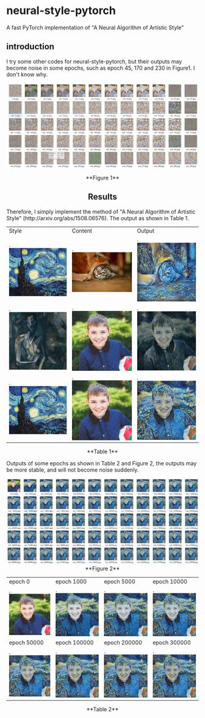 # neural-style-pytorch
A fast PyTorch implementation of "A Neural Algorithm of Artistic Style"

## introduction

I try some other codes for neural-style-pytorch, but their outputs may become noise in some epochs, such as epoch 45, 170 and 230 in Figure1. I don't know why.  

<div align=center>  <img src="https://github.com/SwordHolderSH/neural-style-pytorch/blob/master/demos/output.png" width="900" />        
<p align="center">**Figure 1**</p>

## Results
<p align="left">Therefore, I simply implement the method of "A Neural Algorithm of Artistic Style" (http://arxiv.org/abs/1508.06576). The output as shown in Table 1. </p>


 <table>
 <tr>
   <td>Style</td><td>Content</td><td>Output</td>
 </tr>
 <tr>
   <td>.<div align=center><img src="https://github.com/SwordHolderSH/neural-style-pytorch/blob/master/style/s.jpg" width="200" /></td>
   <td>.<div align=center><img src="https://github.com/SwordHolderSH/neural-style-pytorch/blob/master/content/dog_cat.jpg" width="200" />      </td>
   <td>.<div align=center><img src="https://github.com/SwordHolderSH/neural-style-pytorch/blob/master/demos/out_27000.jpg" width="200" /></td>
 </tr>
  
   <tr>
   <td>.<div align=center><img src="https://github.com/SwordHolderSH/neural-style-pytorch/blob/master/style/picasso.jpg" width="200" /></td>
   <td>.<div align=center><img src="https://github.com/SwordHolderSH/neural-style-pytorch/blob/master/demos/out_0.jpg" width="200" />      </td>
   <td>.<div align=center><img src="https://github.com/SwordHolderSH/neural-style-pytorch/blob/master/demos/out_73000.jpg" width="200" /></td>
 </tr>
<tr>
   <td>.<div align=center><img src="https://github.com/SwordHolderSH/neural-style-pytorch/blob/master/style/s.jpg" width="200" /></td>
   <td>.<div align=center><img src="https://github.com/SwordHolderSH/neural-style-pytorch/blob/master/demos/test/out_0.jpg" width="200" />      </td>
   <td>.<div align=center><img src="https://github.com/SwordHolderSH/neural-style-pytorch/blob/master/demos/test/out_300000.jpg" width="200" /></td>
 </tr>
 </table>
  <p align="center"> **Table 1**</p>



<p align="left">
Outputs of some epochs as shown in Table 2 and Figure 2, the outputs may be more stable, and will not become noise suddenly.
</p>

<div align=center>  <img src="https://github.com/SwordHolderSH/neural-style-pytorch/blob/master/demos/my_output.jpg" width="900" />
                                                          **Figure 2**


 <table>
 <tr>
   <td>epoch 0</td><td>epoch 1000</td><td>epoch 5000</td><td>epoch 10000</td>
 </tr>
  
  <tr>
   <td>.<div align=center><img src="https://github.com/SwordHolderSH/neural-style-pytorch/blob/master/demos/test/out_0.jpg" width="200" /></td><td>.<div align=center><img src="https://github.com/SwordHolderSH/neural-style-pytorch/blob/master/demos/test/out_1000.jpg" width="200" /></td><td>.<div align=center><img src="https://github.com/SwordHolderSH/neural-style-pytorch/blob/master/demos/test/out_5000.jpg" width="200" /></td><td>.<div align=center><img src="https://github.com/SwordHolderSH/neural-style-pytorch/blob/master/demos/test/out_10000.jpg" width="200" /></td>
 </tr>

 <tr>
   <td>epoch 50000</td><td>epoch 100000</td><td>epoch 200000</td><td>epoch 300000</td>
 </tr>
   <tr>
 <td>.<div align=center><img src="https://github.com/SwordHolderSH/neural-style-pytorch/blob/master/demos/test/out_50000.jpg" width="200" /></td>
   <td>.<div align=center><img src="https://github.com/SwordHolderSH/neural-style-pytorch/blob/master/demos/test/out_100000.jpg" width="200" /></td><td>.<div align=center><img src="https://github.com/SwordHolderSH/neural-style-pytorch/blob/master/demos/test/out_200000.jpg" width="200" /></td><td>.<div align=center><img src="https://github.com/SwordHolderSH/neural-style-pytorch/blob/master/demos/test/out_300000.jpg" width="200" /></td>
 </tr> 
 </table>
 <p align="center">**Table 2**</p>                            

